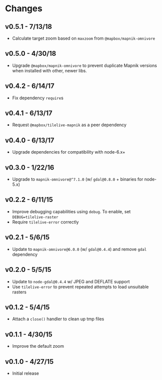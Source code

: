 # Changes

## v0.5.1 - 7/13/18

* Calculate target zoom based on `maxzoom` from `@mapbox/mapnik-omnivore`

## v0.5.0 - 4/30/18

* Upgrade `@mapbox/mapnik-omnivore` to prevent duplicate Mapnik versions when
  installed with other, newer libs.

## v0.4.2 - 6/14/17

* Fix dependency `require`s

## v0.4.1 - 6/13/17

* Request `@mapbox/tilelive-mapnik` as a peer dependency

## v0.4.0 - 6/13/17

* Upgrade dependencies for compatibility with node-6.x+

## v0.3.0 - 1/22/16

* Upgrade to `mapnik-omnivore@^7.1.0` (w/ `gdal@0.8.0` + binaries for node-5.x)

## v0.2.2 - 6/11/15

* Improve debugging capabilities using `debug`. To enable, set
  `DEBUG=tilelive-raster`
* Require `tilelive-error` correctly

## v0.2.1 - 5/6/15

* Update to `mapnik-omnivore@6.0.0` (w/ `gdal@0.4.4`) and remove `gdal`
  dependency

## v0.2.0 - 5/5/15

* Update to `node-gdal@0.4.4` w/ JPEG and DEFLATE support
* Use `tilelive-error` to prevent repeated attempts to load unsuitable rasters

## v0.1.2 - 5/4/15

* Attach a `close()` handler to clean up tmp files

## v0.1.1 - 4/30/15

* Improve the default zoom

## v0.1.0 - 4/27/15

* Initial release
